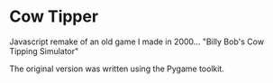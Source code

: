 Cow Tipper
==========

Javascript remake of an old game I made in 2000... "Billy Bob's Cow Tipping Simulator"

The original version was written using the Pygame toolkit.


